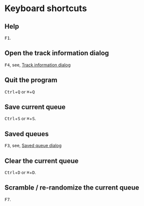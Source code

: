 # Keyboard shortcuts

## Help
<kbd>F1</kbd>.

## Open the track information dialog
<kbd>F4</kbd>, see, [Track information dialog](track_info.md)

## Quit the program
<kbd>Ctrl</kbd>+<kbd>Q</kbd> or <kbd>⌘</kbd>+<kbd>Q</kbd>

## Save current queue
<kbd>Ctrl</kbd>+<kbd>S</kbd> or <kbd>⌘</kbd>+<kbd>S</kbd>.

## Saved queues
<kbd>F3</kbd>, see, [Saved queue dialog](saved_queues_dialog.md)

## Clear the current queue
<kbd>Ctrl</kbd>+<kbd>D</kbd> or <kbd>⌘</kbd>+<kbd>D</kbd>.

## Scramble / re-randomize the current queue
<kbd>F7</kbd>.

## Insert tracks to the too of the queue
<kbd>Ctrl</kbd>+<kbd>+</kbd> or <kbd>⌘</kbd>+<kbd>+</kbd>

## Append tracks to the the queue
<kbd>+</kbd>

## Insert tracks to the too of the alternate queue
<kbd>Ctrl</kbd>+<kbd>\*</kbd> or <kbd>⌘</kbd>+<kbd>\*</kbd>

## Append tracks to the the alternate queue
<kbd>*</kbd>

## Track list navigation
<kbd>PgUp</kbd>, <kbd>PgDn</kbd>, <kbd>Up</kbd>, <kbd>Down</kbd>
